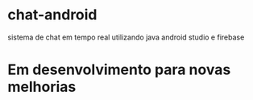 # chat-android
sistema de chat em tempo real utilizando java android studio e firebase
# Em desenvolvimento para novas melhorias
